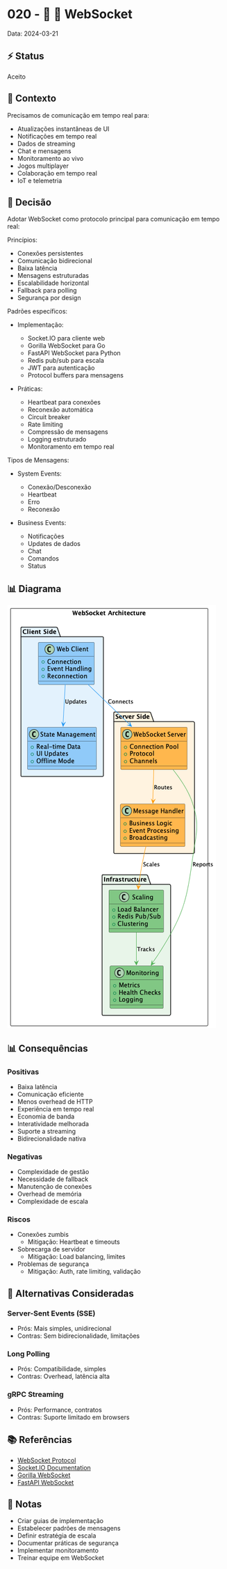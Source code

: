 # 020 - 📝 🔌 WebSocket

Data: 2024-03-21

## ⚡ Status

Aceito

## 🎯 Contexto

Precisamos de comunicação em tempo real para:
- Atualizações instantâneas de UI
- Notificações em tempo real
- Dados de streaming
- Chat e mensagens
- Monitoramento ao vivo
- Jogos multiplayer
- Colaboração em tempo real
- IoT e telemetria

## 🔨 Decisão

Adotar WebSocket como protocolo principal para comunicação em tempo real:

Princípios:
- Conexões persistentes
- Comunicação bidirecional
- Baixa latência
- Mensagens estruturadas
- Escalabilidade horizontal
- Fallback para polling
- Segurança por design

Padrões específicos:
- Implementação:
  - Socket.IO para cliente web
  - Gorilla WebSocket para Go
  - FastAPI WebSocket para Python
  - Redis pub/sub para escala
  - JWT para autenticação
  - Protocol buffers para mensagens

- Práticas:
  - Heartbeat para conexões
  - Reconexão automática
  - Circuit breaker
  - Rate limiting
  - Compressão de mensagens
  - Logging estruturado
  - Monitoramento em tempo real

Tipos de Mensagens:
- System Events:
  - Conexão/Desconexão
  - Heartbeat
  - Erro
  - Reconexão

- Business Events:
  - Notificações
  - Updates de dados
  - Chat
  - Comandos
  - Status

## 📊 Diagrama

![Diagrama de Arquitetura WebSocket](../diagrams/adr-020-websocket.png)

## 📊 Consequências

### Positivas

- Baixa latência
- Comunicação eficiente
- Menos overhead de HTTP
- Experiência em tempo real
- Economia de banda
- Interatividade melhorada
- Suporte a streaming
- Bidirecionalidade nativa

### Negativas

- Complexidade de gestão
- Necessidade de fallback
- Manutenção de conexões
- Overhead de memória
- Complexidade de escala

### Riscos

- Conexões zumbis
  - Mitigação: Heartbeat e timeouts
- Sobrecarga de servidor
  - Mitigação: Load balancing, limites
- Problemas de segurança
  - Mitigação: Auth, rate limiting, validação

## 🔄 Alternativas Consideradas

### Server-Sent Events (SSE)
- Prós: Mais simples, unidirecional
- Contras: Sem bidirecionalidade, limitações

### Long Polling
- Prós: Compatibilidade, simples
- Contras: Overhead, latência alta

### gRPC Streaming
- Prós: Performance, contratos
- Contras: Suporte limitado em browsers

## 📚 Referências

- [WebSocket Protocol](https://tools.ietf.org/html/rfc6455)
- [Socket.IO Documentation](https://socket.io/docs/v4)
- [Gorilla WebSocket](https://github.com/gorilla/websocket)
- [FastAPI WebSocket](https://fastapi.tiangolo.com/advanced/websockets/)

## 📝 Notas

- Criar guias de implementação
- Estabelecer padrões de mensagens
- Definir estratégia de escala
- Documentar práticas de segurança
- Implementar monitoramento
- Treinar equipe em WebSocket 